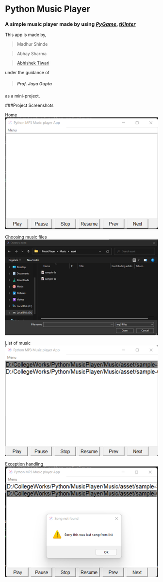 #  Python Music Player
### A simple music player made by using *[PyGame](https://realpython.com/pygame-a-primer/)*, *[tKinter](https://docs.python.org/3/library/tkinter.html)*

This app is made by,
>Madhur Shinde

>Abhay Sharma

>[Abhishek Tiwari](https://github.com/itssabhishek)

under the guidance of
>##### Prof. Jaya Gupta
as a mini-project.

###Project Screenshots

Home
![Starting page](screenshots/1.png)

Choosing music files
![Choose music files](screenshots/2.png)

List of music
![List](screenshots/3.png)

Exception handling 
![Exception handling when user tries to play song after last song](screenshots/4.png)